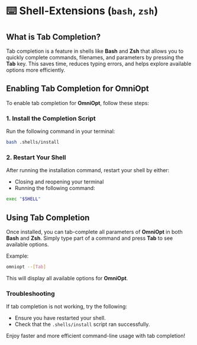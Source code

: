 # <span class="invert_in_dark_mode">⌨️</span> Shell-Extensions (`bash`, `zsh`)

<!-- Extensions for tab-completion for ZSH and Bash-Shells -->

<!-- Category: Advanced Usage -->

<div id="toc"></div>

## What is Tab Completion?

Tab completion is a feature in shells like **Bash** and **Zsh** that allows you to quickly complete commands, filenames, and parameters by pressing the **Tab** key. This saves time, reduces typing errors, and helps explore available options more efficiently.

## Enabling Tab Completion for OmniOpt

To enable tab completion for **OmniOpt**, follow these steps:

### 1. Install the Completion Script

Run the following command in your terminal:

```bash
bash .shells/install
```

### 2. Restart Your Shell

After running the installation command, restart your shell by either:

- Closing and reopening your terminal
- Running the following command:

```bash
exec "$SHELL"
```

## Using Tab Completion

Once installed, you can tab-complete all parameters of **OmniOpt** in both **Bash** and **Zsh**. Simply type part of a command and press **Tab** to see available options.

Example:

```bash
omniopt --[Tab]
```

This will display all available options for **OmniOpt**.

### Troubleshooting

If tab completion is not working, try the following:
- Ensure you have restarted your shell.
- Check that the `.shells/install` script ran successfully.

Enjoy faster and more efficient command-line usage with tab completion!
